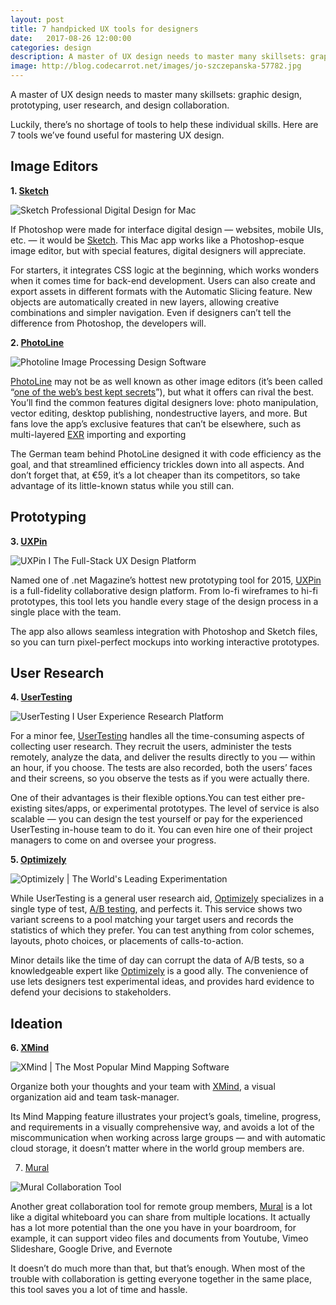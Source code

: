 ```yaml
---
layout: post
title: 7 handpicked UX tools for designers
date:   2017-08-26 12:00:00
categories: design
description: A master of UX design needs to master many skillsets: graphic design, prototyping, user research, and design collaboration. Here are 7 tools we’ve found useful for mastering UX design.
image: http://blog.codecarrot.net/images/jo-szczepanska-57782.jpg
---
```


A master of UX design needs to master many skillsets: graphic design, prototyping, user research, and design collaboration.

Luckily, there’s no shortage of tools to help these individual skills. Here are 7 tools we’ve found useful for mastering UX design.

## Image Editors

**1. [Sketch](http://www.sketchapp.com/)**

![Sketch Professional Digital Design for Mac](http://blog.codecarrot.net/images/sketch-professional-digital-design-for-mac.png)

If Photoshop were made for interface digital design — websites, mobile UIs, etc. — it would be [Sketch](http://www.sketchapp.com/). This Mac app works like a Photoshop-esque image editor, but with special features, digital designers will appreciate.

For starters, it integrates CSS logic at the beginning, which works wonders when it comes time for back-end development. Users can also create and export assets in different formats with the Automatic Slicing feature. New objects are automatically created in new layers, allowing creative combinations and simpler navigation. Even if designers can’t tell the difference from Photoshop, the developers will.

**2. [PhotoLine](http://www.pl32.com/)**

![Photoline Image Processing Design Software](http://blog.codecarrot.net/images/photoline-image-processing-design-software.png)

[PhotoLine](http://www.pl32.com/) may not be as well known as other image editors (it’s been called “[one of the web’s best kept secrets](https://forums.creativecow.net/thread/244/865892)”), but what it offers can rival the best. You’ll find the common features digital designers love: photo manipulation, vector editing, desktop publishing, nondestructive layers, and more. But fans love the app’s exclusive features that can’t be elsewhere, such as multi-layered [EXR](http://www.openexr.com/) importing and exporting

The German team behind PhotoLine designed it with code efficiency as the goal, and that streamlined efficiency trickles down into all aspects. And don’t forget that, at €59, it’s a lot cheaper than its competitors, so take advantage of its little-known status while you still can.

## Prototyping

**3. [UXPin](https://www.uxpin.com/)**

![UXPin I The Full-Stack UX Design Platform](http://blog.codecarrot.net/images/uxpin-the-full-stack-ux-design-platform.png)

Named one of .net Magazine’s hottest new prototyping tool for 2015, [UXPin](https://www.uxpin.com/) is a full-fidelity collaborative design platform. From lo-fi wireframes to hi-fi prototypes, this tool lets you handle every stage of the design process in a single place with the team.

The app also allows seamless integration with Photoshop and Sketch files, so you can turn pixel-perfect mockups into working interactive prototypes.

## User Research

**4. [UserTesting](https://www.usertesting.com/)**

![UserTesting I User Experience Research Platform](http://blog.codecarrot.net/images/usertesting-user-experience-research-platform.png)

For a minor fee, [UserTesting](https://www.usertesting.com/) handles all the time-consuming aspects of collecting user research. They recruit the users, administer the tests remotely, analyze the data, and deliver the results directly to you — within an hour, if you choose. The tests are also recorded, both the users’ faces and their screens, so you observe the tests as if you were actually there.

One of their advantages is their flexible options.You can test either pre-existing sites/apps, or experimental prototypes. The level of service is also scalable — you can design the test yourself or pay for the experienced UserTesting in-house team to do it. You can even hire one of their project managers to come on and oversee your progress.


**5. [Optimizely](https://www.optimizely.com/)**

![Optimizely | The World's Leading Experimentation](http://blog.codecarrot.net/images/optimizely-the-worlds-leading-experimentation.png)

While UserTesting is a general user research aid, [Optimizely](https://www.optimizely.com/) specializes in a single type of test, [A/B testing](https://www.optimizely.com/ab-testing/), and perfects it. This service shows two variant screens to a pool matching your target users and records the statistics of which they prefer. You can test anything from color schemes, layouts, photo choices, or placements of calls-to-action.

Minor details like the time of day can corrupt the data of A/B tests, so a knowledgeable expert like [Optimizely](https://www.optimizely.com/) is a good ally. The convenience of use lets designers test experimental ideas, and provides hard evidence to defend your decisions to stakeholders.

## Ideation

**6. [XMind](http://www.xmind.net/)**

![XMind | The Most Popular Mind Mapping Software](http://blog.codecarrot.net/images/xmind-the-most-popular-mind-mapping-software.png)

Organize both your thoughts and your team with [XMind](http://www.xmind.net/), a visual organization aid and team task-manager.

Its Mind Mapping feature illustrates your project’s goals, timeline, progress, and requirements in a visually comprehensive way, and avoids a lot of the miscommunication when working across large groups — and with automatic cloud storage, it doesn’t matter where in the world group members are.

7. [Mural](https://mural.ly/)

![Mural Collaboration Tool](http://blog.codecarrot.net/images/mural-collaboration-tool.png)

Another great collaboration tool for remote group members, [Mural](https://mural.ly/) is a lot like a digital whiteboard you can share from multiple locations. It actually has a lot more potential than the one you have in your boardroom, for example, it can support video files and documents from Youtube, Vimeo Slideshare, Google Drive, and Evernote

It doesn’t do much more than that, but that’s enough. When most of the trouble with collaboration is getting everyone together in the same place, this tool saves you a lot of time and hassle.
